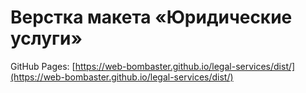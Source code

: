 # Верстка макета «Юридические услуги»

GitHub Pages: [https://web-bombaster.github.io/legal-services/dist/](https://web-bombaster.github.io/legal-services/dist/)
